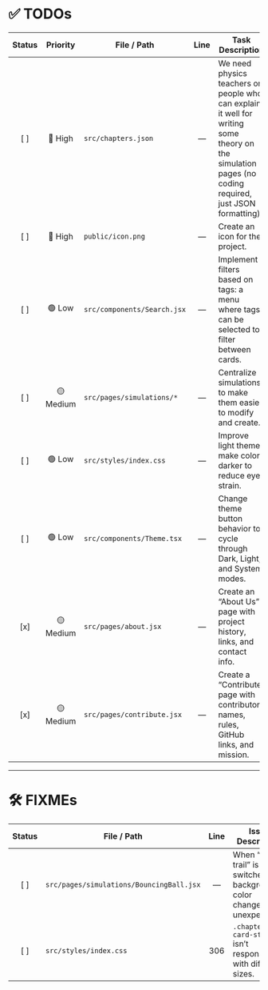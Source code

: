 # ✅ TODOs

| Status | Priority | File / Path | Line | Task Description |
|:------:|:--------:|-------------|:----:|------------------|
| [ ] | 🔴 High | `src/chapters.json` | — | We need physics teachers or people who can explain it well for writing some theory on the simulation pages (no coding required, just JSON formatting). |
| [ ] | 🔴 High | `public/icon.png` | — | Create an icon for the project. |
| [ ] | 🟢 Low | `src/components/Search.jsx` | — | Implement filters based on tags: a menu where tags can be selected to filter between cards. |
| [ ] | 🟡 Medium | `src/pages/simulations/*` | — | Centralize simulations to make them easier to modify and create. |
| [ ] | 🟢 Low  | `src/styles/index.css` | — | Improve light theme: make colors darker to reduce eye strain. |
| [ ] | 🟢 Low  | `src/components/Theme.tsx` | — | Change theme button behavior to cycle through Dark, Light, and System modes. |
| [x] | 🟡 Medium | `src/pages/about.jsx` | — | Create an “About Us” page with project history, links, and contact info. |
| [x] | 🟡 Medium | `src/pages/contribute.jsx` | — | Create a “Contribute” page with contributor names, rules, GitHub links, and mission. |


---



# 🛠 FIXMEs

| Status | File / Path | Line | Issue Description |
|:------:|-------------|:----:|-------------------|
| [ ] | `src/pages/simulations/BouncingBall.jsx` | — | When “enable trail” is switched, background color changes unexpectedly. |
| [ ] | `src/styles/index.css` | 306 | `.chapter-card-stroke` isn’t responsive with different sizes. |
